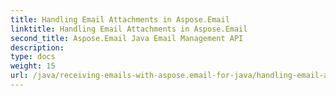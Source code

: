 ```yaml
---
title: Handling Email Attachments in Aspose.Email
linktitle: Handling Email Attachments in Aspose.Email
second_title: Aspose.Email Java Email Management API
description: 
type: docs
weight: 15
url: /java/receiving-emails-with-aspose.email-for-java/handling-email-attachments/
---
```


